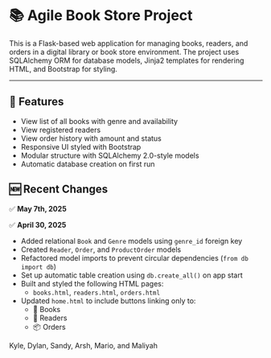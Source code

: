 
# 📚 Agile Book Store Project

This is a Flask-based web application for managing books, readers, and orders in a digital library or book store environment. The project uses SQLAlchemy ORM for database models, Jinja2 templates for rendering HTML, and Bootstrap for styling.

---

## 🚀 Features

- View list of all books with genre and availability
- View registered readers
- View order history with amount and status
- Responsive UI styled with Bootstrap
- Modular structure with SQLAlchemy 2.0-style models
- Automatic database creation on first run

## 🆕 Recent Changes
✅ **May 7th, 2025**

✅ **April 30, 2025**
- Added relational `Book` and `Genre` models using `genre_id` foreign key
- Created `Reader`, `Order`, and `ProductOrder` models
- Refactored model imports to prevent circular dependencies (`from db import db`)
- Set up automatic table creation using `db.create_all()` on app start
- Built and styled the following HTML pages:
  - `books.html`, `readers.html`, `orders.html`
- Updated `home.html` to include buttons linking only to:
  - 📘 Books
  - 👥 Readers
  - 📦 Orders

Kyle, Dylan, Sandy, Arsh, Mario, and Maliyah

